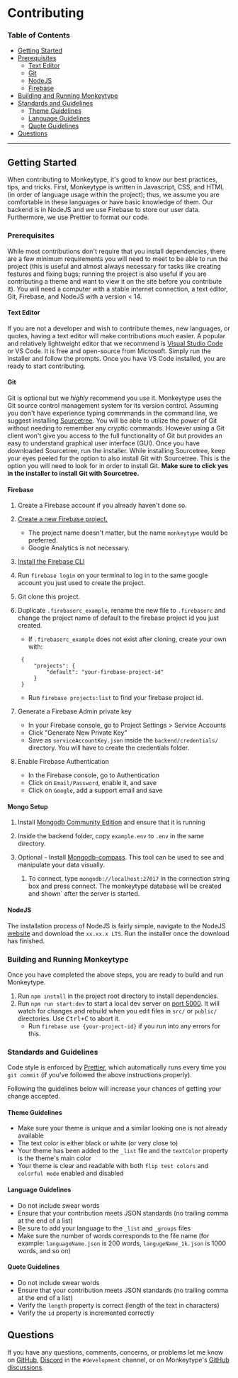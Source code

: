 # Contributing

### **Table of Contents**

- [Getting Started](#getting-started)
- [Prerequisites](#prerequisites)
  - [Text Editor](#text-editor)
  - [Git ](#git)
  - [NodeJS](#nodejs)
  - [Firebase](#firebase)
- [Building and Running Monkeytype](#building-and-running-monkeytype)
- [Standards and Guidelines](#standards-and-guidelines)
  - [Theme Guidelines](#theme-guidelines)
  - [Language Guidelines](#language-guidelines)
  - [Quote Guidelines](#quote-guidelines)
- [Questions](#questions)

---

## Getting Started

When contributing to Monkeytype, it's good to know our best practices, tips, and tricks. First, Monkeytype is written in Javascript, CSS, and HTML (in order of language usage within the project); thus, we assume you are comfortable in these languages or have basic knowledge of them. Our backend is in NodeJS and we use Firebase to store our user data. Furthermore, we use Prettier to format our code.

### Prerequisites

While most contributions don't require that you install dependencies, there are a few minimum requirements you will need to meet to be able to run the project (this is useful and almost always necessary for tasks like creating features and fixing bugs; running the project is also useful if you are contributing a theme and want to view it on the site before you contribute it). You will need a computer with a stable internet connection, a text editor, Git, Firebase, and NodeJS with a version < 14.

#### Text Editor

If you are not a developer and wish to contribute themes, new languages, or quotes, having a text editor will make contributions _much_ easier. A popular and relatively lightweight editor that we recommend is [Visual Studio Code](https://code.visualstudio.com/) or VS Code. It is free and open-source from Microsoft. Simply run the installer and follow the prompts. Once you have VS Code installed, you are ready to start contributing.

#### Git

Git is optional but we _highly_ recommend you use it. Monkeytype uses the Git source control management system for its version control. Assuming you don't have experience typing commmands in the command line, we suggest installing [Sourcetree](https://www.sourcetreeapp.com/). You will be able to utilize the power of Git without needing to remember any cryptic commands. However using a Git client won't give you access to the full functionality of Git but provides an easy to understand graphical user interface (GUI). Once you have downloaded Sourcetree, run the installer. While installing Sourcetree, keep your eyes peeled for the option to also install Git with Sourcetree. This is the option you will need to look for in order to install Git. **Make sure to click yes in the installer to install Git with Sourcetree.**

#### Firebase

1. Create a Firebase account if you already haven't done so.
1. [Create a new Firebase project.](https://console.firebase.google.com/u/0/)

   - The project name doesn't matter, but the name `monkeytype` would be preferred.
   - Google Analytics is not necessary.

1. [Install the Firebase CLI](https://firebase.google.com/docs/cli)
1. Run `firebase login` on your terminal to log in to the same google account you just used to create the project.
1. Git clone this project.
1. Duplicate `.firebaserc_example`, rename the new file to `.firebaserc` and change the project name of default to the firebase project id you just created.

   - If `.firebaserc_example` does not exist after cloning, create your own with:

   ```.firebaserc
    {
        "projects": {
            "default": "your-firebase-project-id"
        }
    }
   ```

   - Run `firebase projects:list` to find your firebase project id.

1. Generate a Firebase Admin private key

   - In your Firebase console, go to Project Settings > Service Accounts
   - Click "Generate New Private Key"
   - Save as `serviceAccountKey.json` inside the `backend/credentials/` directory. You will have to create the credentials folder.

1. Enable Firebase Authentication

   - In the Firebase console, go to Authentication
   - Click on `Email/Password`, enable it, and save
   - Click on `Google`, add a support email and save

#### Mongo Setup

1. Install [Mongodb Community Edition](https://docs.mongodb.com/manual/administration/install-community/) and ensure that it is running

1. Inside the backend folder, copy `example.env` to `.env` in the same directory.

1. Optional - Install [Mongodb-compass](https://www.mongodb.com/try/download/compass?tck=docs_compass). This tool can be used to see and manipulate your data visually.
   1. To connect, type `mongodb://localhost:27017` in the connection string box and press connect. The monkeytype database will be created and shown` after the server is started.

#### NodeJS

The installation process of NodeJS is fairly simple, navigate to the NodeJS [website](https://nodejs.org/en/) and download the `xx.xx.x LTS`. Run the installer once the download has finished.

### Building and Running Monkeytype

Once you have completed the above steps, you are ready to build and run Monkeytype.

1. Run `npm install` in the project root directory to install dependencies.
1. Run `npm run start:dev` to start a local dev server on [port 5000](http://localhost:5000). It will watch for changes and rebuild when you edit files in `src/` or `public/` directories. Use <kbd>Ctrl+C</kbd> to abort it.
   - Run `firebase use {your-project-id}` if you run into any errors for this.

### Standards and Guidelines

Code style is enforced by [Prettier](https://prettier.io/docs/en/install.html), which automatically runs every time you `git commit` (if you've followed the above instructions properly).

Following the guidelines below will increase your chances of getting your change accepted.

#### Theme Guidelines

<!-- TODO: add screenshots to provide examples for dos and don'ts -->

- Make sure your theme is unique and a similar looking one is not already available
- The text color is either black or white (or very close to)
- Your theme has been added to the `_list` file and the `textColor` property is the theme's main color
- Your theme is clear and readable with both `flip test colors` and `colorful mode` enabled and disabled

#### Language Guidelines

- Do not include swear words
- Ensure that your contribution meets JSON standards (no trailing comma at the end of a list)
- Be sure to add your language to the `_list` and `_groups` files
- Make sure the number of words corresponds to the file name (for example: `languageName.json` is 200 words, `langugeName_1k.json` is 1000 words, and so on)

#### Quote Guidelines

- Do not include swear words
- Ensure that your contribution meets JSON standards (no trailing comma at the end of a list)
- Verify the `length` property is correct (length of the text in characters)
- Verify the `id` property is incremented correctly

## Questions

If you have any questions, comments, concerns, or problems let me know on [GitHub](https://github.com/Miodec), [Discord](https://discord.gg/monkeytype) in the `#development` channel, or on Monkeytype's [GitHub discussions](https://github.com/Miodec/monkeytype/discussions).
